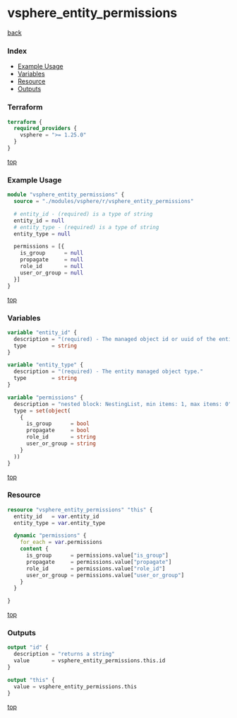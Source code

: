 # vsphere_entity_permissions

[back](../vsphere.md)

### Index

- [Example Usage](#example-usage)
- [Variables](#variables)
- [Resource](#resource)
- [Outputs](#outputs)

### Terraform

```terraform
terraform {
  required_providers {
    vsphere = ">= 1.25.0"
  }
}
```

[top](#index)

### Example Usage

```terraform
module "vsphere_entity_permissions" {
  source = "./modules/vsphere/r/vsphere_entity_permissions"

  # entity_id - (required) is a type of string
  entity_id = null
  # entity_type - (required) is a type of string
  entity_type = null

  permissions = [{
    is_group      = null
    propagate     = null
    role_id       = null
    user_or_group = null
  }]
}
```

[top](#index)

### Variables

```terraform
variable "entity_id" {
  description = "(required) - The managed object id or uuid of the entity."
  type        = string
}

variable "entity_type" {
  description = "(required) - The entity managed object type."
  type        = string
}

variable "permissions" {
  description = "nested block: NestingList, min items: 1, max items: 0"
  type = set(object(
    {
      is_group      = bool
      propagate     = bool
      role_id       = string
      user_or_group = string
    }
  ))
}
```

[top](#index)

### Resource

```terraform
resource "vsphere_entity_permissions" "this" {
  entity_id   = var.entity_id
  entity_type = var.entity_type

  dynamic "permissions" {
    for_each = var.permissions
    content {
      is_group      = permissions.value["is_group"]
      propagate     = permissions.value["propagate"]
      role_id       = permissions.value["role_id"]
      user_or_group = permissions.value["user_or_group"]
    }
  }

}
```

[top](#index)

### Outputs

```terraform
output "id" {
  description = "returns a string"
  value       = vsphere_entity_permissions.this.id
}

output "this" {
  value = vsphere_entity_permissions.this
}
```

[top](#index)